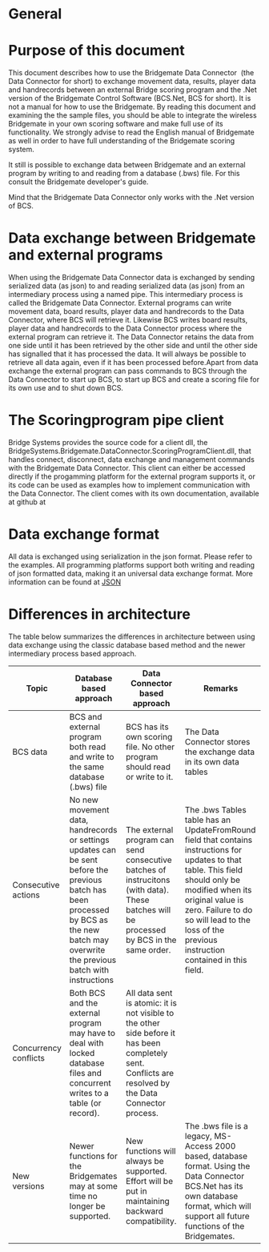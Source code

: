 # General

# Purpose of this document

This document describes how to use the Bridgemate Data Connector&nbsp; (the Data Connector for short) to exchange movement data, results, player data and handrecords between an external Bridge scoring program and the .Net version of the Bridgemate Control Software (BCS.Net, BCS for short). It is not a manual for how to use the Bridgemate. By reading this document and examining the the sample files, you should be able to integrate the wireless Bridgemate in your own scoring software and make full use of its functionality. We strongly advise to read the English manual of Bridgemate as well in order to have full understanding of the Bridgemate scoring system.

It still is possible to exchange data between Bridgemate and an external program by writing to and reading from a database (.bws) file. For this consult the Bridgemate developer's guide.

Mind that the Bridgemate Data Connector only works with the .Net version of BCS.

# Data exchange between Bridgemate and external programs

When using the Bridgemate Data Connector data is exchanged by sending serialized data (as json) to and reading serialized data (as json) from an intermediary process using a named pipe. This intermediary process is called the Bridgemate Data Connector. External programs can write movement data, board results, player data and handrecords to the Data Connector, where BCS will retrieve it. Likewise BCS writes board results, player data and handrecords to the Data Connector process where the external program can retrieve it. The Data Connector retains the data from one side until it has been retrieved by the other side and until the other side has signalled that it has processed the data. It will always be possible to retrieve all data again, even if it has been processed before.Apart from data exchange the external program can pass commands to BCS through the Data Connector to start up BCS, to start up BCS and create a scoring file for its own use and to shut down BCS.

# The Scoringprogram pipe client

Bridge Systems provides the source code for a client dll, the BridgeSystems.Bridgemate.DataConnector.ScoringProgramClient.dll, that handles connect, disconnect, data exchange and management commands with the Bridgemate Data Connector. This client can either be accessed directly if the progamming platform for the external program supports it, or its code can be used as examples how to implement communication with the Data Connector. The client comes with its own documentation, available at github at&nbsp;

# Data exchange format

All data is exchanged using serialization in the json format. Please refer to the examples. All programming platforms support both writing and reading of json formatted data, making it an universal data exchange format. More information can be found at [JSON](<https://www.json.org/json-en.html>)

# Differences in architecture

The table below summarizes the differences in architecture between using data exchange using the classic database based method and the newer intermediary process based approach.

| Topic | Database based approach | Data Connector based approach | Remarks |
| --- | --- | --- | --- |
| BCS data | BCS and external program both read and write to the same database (.bws) file | BCS has its own scoring file. No other program should read or write to it. | The Data Connector stores the exchange data in its own data tables |
| Consecutive actions | No new movement data, handrecords or settings updates can be sent before the previous batch has been processed by BCS as the new batch may overwrite the previous batch with instructions | The external program can send consecutive batches of instrucitons (with data). These batches will be processed by BCS in the same order. | The .bws Tables table has an UpdateFromRound field that contains instructions for updates to that table. This field should only be modified when its original value is zero. Failure to do so will lead to the loss of the previous instruction contained in this field. |
| Concurrency conflicts | Both BCS and the external program may have to deal with locked database files and concurrent writes to a table (or record).&nbsp; | All data sent is atomic: it is not visible to the other side before it has been completely sent. Conflicts are resolved by the Data Connector process.&nbsp; |  |
| New versions | Newer functions for the Bridgemates may at some time no longer be supported. | New functions will always be supported. Effort will be put in maintaining backward compatibility. | The .bws file is a legacy, MS-Access 2000 based, database format. Using the Data Connector BCS.Net has its own database format, which will support all future functions of the Bridgemates. |


&nbsp;

# 